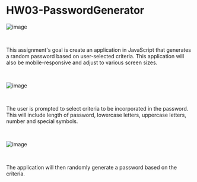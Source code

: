# HW03-PasswordGenerator

![image](https://user-images.githubusercontent.com/30445082/155227838-4ff4a9a0-d5ef-4102-a944-08231bef6811.png)

<br>

This assignment's goal is create an application in JavaScript that generates a random password based on user-selected criteria. 
This application will also be mobile-responsive and adjust to various screen sizes. 

<br>

![image](https://user-images.githubusercontent.com/30445082/155227895-be7c917d-ea7d-4446-bcaf-dea962cc0b34.png)

<br>

The user is prompted to select criteria to be incorporated in the password. This will include length of password, lowercase letters, uppercase letters, number and special symbols. 

<br>

![image](https://user-images.githubusercontent.com/30445082/155227974-3bacc926-fc1c-4387-a019-2f3b70737e02.png)

<br>

The application will then randomly generate a password based on the criteria.
